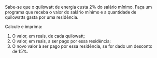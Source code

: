 Sabe-se que o quilowatt de energia custa 2% do salário mínimo. Faça um programa que receba o valor do salário mínimo e a quantidade de quilowatts gasta por uma residência.

Calcule e imprima:
1. O valor, em reais, de cada quilowatt;
2. O valor, em reais, a ser pago por essa residência;
3. O novo valor à ser pago por essa residência, se for dado um desconto de 15%.
